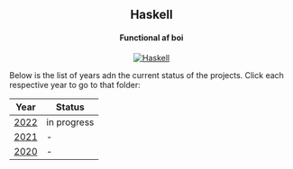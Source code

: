 <div align="center">

## Haskell
#### Functional af boi

[![Haskell](https://img.shields.io/badge/Haskell-5D4F85.svg?style=for-the-badge&logoColor=white&logo=haskell)]()

</div>

Below is the list of years adn the current status of the projects. Click each respective year to go to that folder:

Year | Status 
---|---
[2022](/2022) | in progress
[2021](/2021) | -
[2020](/2020) | -
